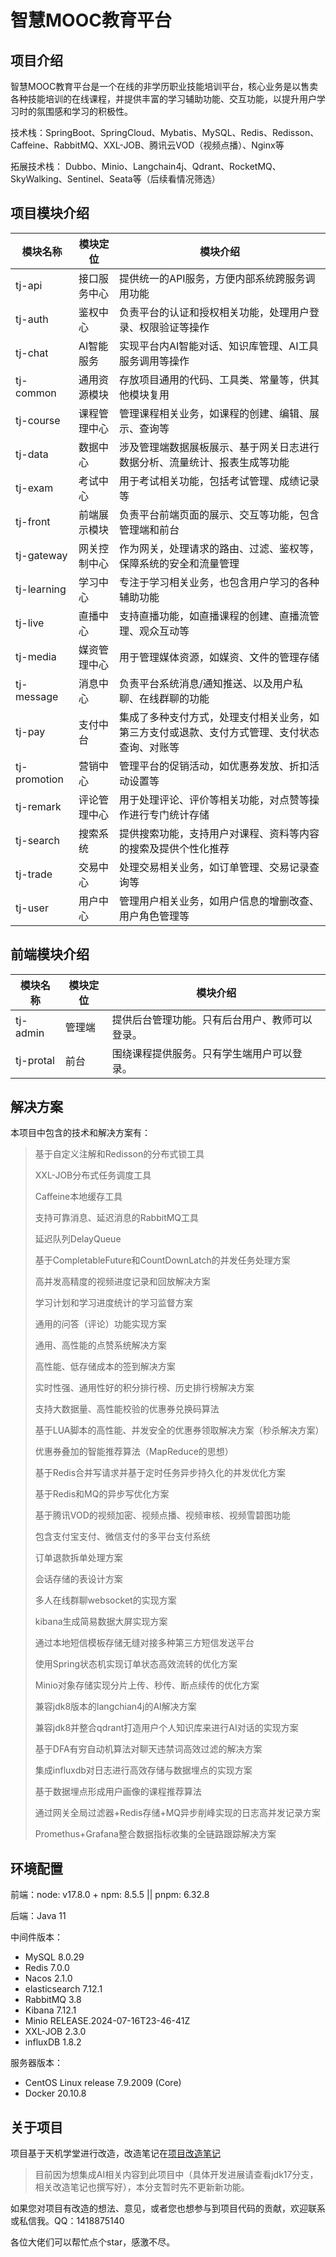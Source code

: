# 智慧MOOC教育平台

## 项目介绍

智慧MOOC教育平台是一个在线的非学历职业技能培训平台，核心业务是以售卖各种技能培训的在线课程，并提供丰富的学习辅助功能、交互功能，以提升用户学习时的氛围感和学习的积极性。

技术栈：SpringBoot、SpringCloud、Mybatis、MySQL、Redis、Redisson、Caffeine、RabbitMQ、XXL-JOB、腾讯云VOD（视频点播）、Nginx等

拓展技术栈： Dubbo、Minio、Langchain4j、Qdrant、RocketMQ、SkyWalking、Sentinel、Seata等（后续看情况筛选）


## 项目模块介绍

| 模块名称         | 模块定位   | 模块介绍                                           |
|--------------|--------|------------------------------------------------|
| tj-api       | 接口服务中心 | 提供统一的API服务，方便内部系统跨服务调用功能                       |
| tj-auth      | 鉴权中心   | 负责平台的认证和授权相关功能，处理用户登录、权限验证等操作                  |
| tj-chat      | AI智能服务 | 实现平台内AI智能对话、知识库管理、AI工具服务调用等操作                  |
| tj-common    | 通用资源模块 | 存放项目通用的代码、工具类、常量等，供其他模块复用                      |
| tj-course    | 课程管理中心 | 管理课程相关业务，如课程的创建、编辑、展示、查询等                      |
| tj-data      | 数据中心   | 涉及管理端数据展板展示、基于网关日志进行数据分析、流量统计、报表生成等功能          |
| tj-exam      | 考试中心   | 用于考试相关功能，包括考试管理、成绩记录等                          |
| tj-front     | 前端展示模块 | 负责平台前端页面的展示、交互等功能，包含管理端和前台                     |
| tj-gateway   | 网关控制中心 | 作为网关，处理请求的路由、过滤、鉴权等，保障系统的安全和流量管理               |
| tj-learning  | 学习中心   | 专注于学习相关业务，也包含用户学习的各种辅助功能                       |
| tj-live      | 直播中心   | 支持直播功能，如直播课程的创建、直播流管理、观众互动等                    |
| tj-media     | 媒资管理中心 | 用于管理媒体资源，如媒资、文件的管理存储                           |
| tj-message   | 消息中心   | 负责平台系统消息/通知推送、以及用户私聊、在线群聊的功能                   |
| tj-pay       | 支付中台   | 集成了多种支付方式，处理支付相关业务，如第三方支付或退款、支付方式管理、支付状态查询、对账等 |
| tj-promotion | 营销中心   | 管理平台的促销活动，如优惠券发放、折扣活动设置等                       |
| tj-remark    | 评论管理中心 | 用于处理评论、评价等相关功能，对点赞等操作进行专门统计存储                  |
| tj-search    | 搜索系统   | 提供搜索功能，支持用户对课程、资料等内容的搜索及提供个性化推荐                |
| tj-trade     | 交易中心   | 处理交易相关业务，如订单管理、交易记录查询等                         |
| tj-user      | 用户中心   | 管理用户相关业务，如用户信息的增删改查、用户角色管理等                    | 


## 前端模块介绍

| 模块名称   |  模块定位 | 模块介绍                    |
|-----------|-------|-------------------------|
| tj-admin  | 管理端  | 提供后台管理功能。只有后台用户、教师可以登录。 |
| tj-protal | 前台    | 围绕课程提供服务。只有学生端用户可以登录。   |

## 解决方案

本项目中包含的技术和解决方案有：

> 基于自定义注解和Redisson的分布式锁工具
>
> XXL-JOB分布式任务调度工具
>
> Caffeine本地缓存工具
>
> 支持可靠消息、延迟消息的RabbitMQ工具
>
> 延迟队列DelayQueue
>
> 基于CompletableFuture和CountDownLatch的并发任务处理方案
>
> 高并发高精度的视频进度记录和回放解决方案
>
> 学习计划和学习进度统计的学习监督方案
>
> 通用的问答（评论）功能实现方案
>
> 通用、高性能的点赞系统解决方案
>
> 高性能、低存储成本的签到解决方案
>
> 实时性强、通用性好的积分排行榜、历史排行榜解决方案
>
> 支持大数据量、高性能校验的优惠券兑换码算法
>
> 基于LUA脚本的高性能、并发安全的优惠券领取解决方案（秒杀解决方案）
>
> 优惠券叠加的智能推荐算法（MapReduce的思想）
>
> 基于Redis合并写请求并基于定时任务异步持久化的并发优化方案
>
> 基于Redis和MQ的异步写优化方案
>
> 基于腾讯VOD的视频加密、视频点播、视频审核、视频雪碧图功能
>
> 包含支付宝支付、微信支付的多平台支付系统
>
> 订单退款拆单处理方案
> 
> 会话存储的表设计方案
> 
> 多人在线群聊websocket的实现方案
> 
> kibana生成简易数据大屏实现方案
> 
> 通过本地短信模板存储无缝对接多种第三方短信发送平台
> 
> 使用Spring状态机实现订单状态高效流转的优化方案
> 
> Minio对象存储实现分片上传、秒传、断点续传的优化方案
> 
> 兼容jdk8版本的langchian4j的AI解决方案
> 
> 兼容jdk8并整合qdrant打造用户个人知识库来进行AI对话的实现方案
> 
> 基于DFA有穷自动机算法对聊天违禁词高效过滤的解决方案
> 
> 集成influxdb对日志进行高效存储与数据埋点的实现方案
> 
> 基于数据埋点形成用户画像的课程推荐算法
> 
> 通过网关全局过滤器+Redis存储+MQ异步削峰实现的日志高并发记录方案
> 
> Promethus+Grafana整合数据指标收集的全链路跟踪解决方案
> 


## 环境配置

前端：node: v17.8.0 + npm: 8.5.5 || pnpm: 6.32.8

后端：Java 11 

中间件版本：

- MySQL 8.0.29 
- Redis 7.0.0
- Nacos 2.1.0
- elasticsearch 7.12.1
- RabbitMQ 3.8
- Kibana 7.12.1
- Minio RELEASE.2024-07-16T23-46-41Z
- XXL-JOB 2.3.0
- influxDB 1.8.2

服务器版本：

- CentOS Linux release 7.9.2009 (Core)
- Docker 20.10.8

## 关于项目

项目基于天机学堂进行改造，改造笔记在[项目改造笔记](天机学堂-扩展.md)

> 目前因为想集成AI相关内容到此项目中（具体开发进展请查看jdk17分支，相关改造笔记也撰写好），本分支暂时先不更新新功能。

如果您对项目有改造的想法、意见，或者您也想参与到项目代码的贡献，欢迎联系或私信我。QQ：1418875140

各位大佬们可以帮忙点个star，感激不尽。

